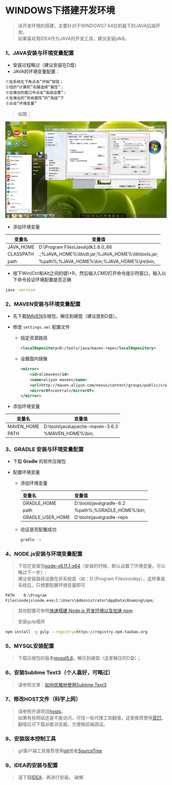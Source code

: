 # WINDOWS下搭建开发环境

>该开发环境的搭建，主要针对于WINDOWS7 64位机器下的JAVA后端开发。<br>
>如果喜欢用IDEA作为JAVA的开发工具，建议安装jdk8。

### 1、JAVA安装与环境变量配置

* 安装过程略过（建议安装在D盘）
* JAVA的环境变量配置：

```tex
①在系统左下角点击“开始”按钮；
②找的“计算机”右键选择“属性”；
③在弹出的窗口中点击“高级设置”；
④在弹出的“系统属性”的“高级”下
⑤点击“环境变量”
```

>如图：

![设置windows环境变量](../assets/imgs/win_env_var.png)

* 添加环境变量

| 变量名           | 变量值                    |
| ---------------- | ------------------------- |
|    JAVA_HOME  |   D:\Program Files\Java\jdk1.8.0_66  |
|    CLASSPATH  |   .;%JAVA_HOME%\lib\dt.jar;%JAVA_HOME%\lib\tools.jar;  |
|    path    |  %path%;%JAVA_HOME%\bin;%JAVA_HOME%\jre\bin;  |

* 按下Win(Ctrl和Alt之间的键)+R，然后输入CMD打开命令提示符窗口，输入以下命令验证环境配置是否正确

```bash
java -version
```

### 2、MAVEN安装与环境变量配置

* 先下载[MAVEN](http://maven.apache.org/download.cgi)压缩包，解压到硬盘（建议放到D盘）。

* 修改 `settings.xml` 配置文件

  * 指定资源路径

    ```xml
    <localRepository>D:/tools/java/maven-repo</localRepository>
    ```

  * 设置国内镜像

    ```xml
    <mirror>
        <id>alimaven</id>
        <name>aliyun maven</name>
        <url>http://maven.aliyun.com/nexus/content/groups/public/</url>
        <mirrorOf>central</mirrorOf>
    </mirror>
    ```

* 添加环境变量

| 变量名           | 变量值                    |
| --------------- | ------------------------ |
| MAVEN_HOME |  D:\tools\java\apache-maven-3.6.3  |
| PATH       |   %MAVEN_HOME%\bin;  |

### 3、GRADLE 安装与环境变量配置

* 下载 <a herf="https://gradle.org/releases/" target="_blank">**Gradle**</a> 的软件压缩包

* 配置环境变量

  * 添加环境变量

    | 变量名           | 变量值                    |
    | ---------------- | ------------------------- |
    | GRADLE_HOME      | D:\tools\java\gradle-6.2  |
    | path             | %path%;%GRADLE_HOME%\bin; |
    | GRADLE_USER_HOME | D:\tools\java\gradle-repo |

  * 验证是否配置成功

    ```bash
    gradle -v
    ```

### 4、NODE.js安装与环境变量配置

>下现在安装包[node-v6.11.1-x64](https://nodejs.org/dist/v6.11.1/node-v6.11.1-x64.msi)（安装的时候，默认设置了环境变量，可以略过下一步）;<br>
>建议安装路径设置在非系统盘（如：D:\Program Files\nodejs），这样重装系统后，只想要配置环境变量即可

    PATH    D:\Program Files\nodejs\node.exe;C:\Users\Administrator\AppData\Roaming\npm;

>其他配置可参照[快速搭建 Node.js 开发环境以及加速 npm](https://cnodejs.org/topic/5338c5db7cbade005b023c98)

>安装gulp插件

```bash
npm install -g gulp --registry=https://registry.npm.taobao.org
```


### 5、MYSQL安装配置

>下载压缩包的版本[mysql5.6]()，解压到硬盘（这里解压的D盘）；<br>
>

### 6、安装Sublime Text3（个人喜好，可略过）

>请参照文章：[如何优雅地使用Sublime Text3](http://jeffjade.com/2015/12/15/2015-04-17-toss-sublime-text/)

### 7、修改HOST文件（科学上网）

>请参照开源项目[hosts](https://github.com/racaljk/hosts)。<br>
>如果有些网站还是不能访问，可找一些代理工具翻墙，这里推荐使用[蓝灯](https://github.com/getlantern/lantern)。<br>
>翻墙后可下载谷歌浏览器，方便做前端调试。

### 8、安装版本控制工具

>git客户端工具推荐使用[git](https://git-scm.com/download/win)或者[SourceTree](https://www.sourcetreeapp.com/)<br>


### 9、IDEA的安装与配置

>请下载[IDEA](https://www.jetbrains.com/idea/download/download-thanks.html)，再进行安装。
>破解

